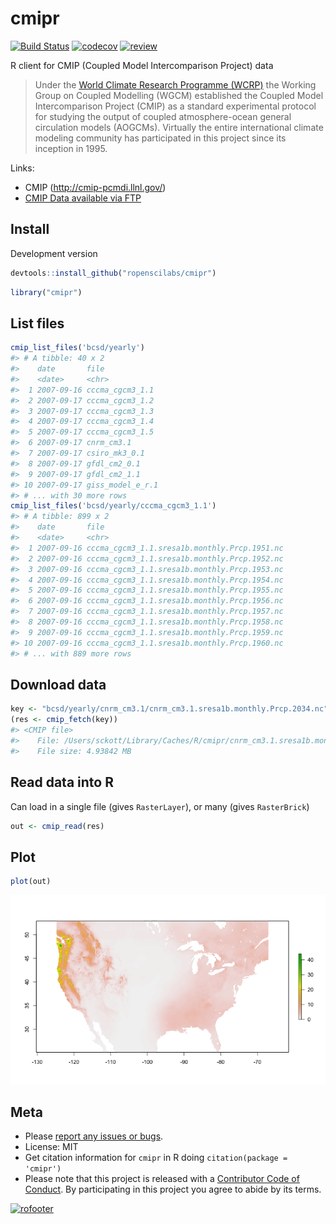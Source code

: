 cmipr
=====



[![Build Status](https://travis-ci.org/ropenscilabs/cmipr.svg?branch=master)](https://travis-ci.org/ropenscilabs/cmipr)
[![codecov](https://codecov.io/gh/ropenscilabs/cmipr/branch/master/graph/badge.svg)](https://codecov.io/gh/ropenscilabs/cmipr)
[![review](https://badges.ropensci.org/99_status.svg)](https://github.com/ropensci/onboarding/issues/99)

R client for CMIP (Coupled Model Intercomparison Project) data

> Under the [World Climate Research Programme (WCRP)](https://www.wcrp-climate.org/) the Working Group on Coupled Modelling (WGCM) established the Coupled Model Intercomparison Project (CMIP) as a standard experimental protocol for studying the output of coupled atmosphere-ocean general circulation models (AOGCMs). Virtually the entire international climate modeling community has participated in this project since its inception in 1995.

Links:

* CMIP (http://cmip-pcmdi.llnl.gov/)
* [CMIP Data available via FTP](http://gdo-dcp.ucllnl.org/downscaled_cmip_projections/dcpInterface.html#Projections:%20Complete%20Archives)

## Install

Development version


```r
devtools::install_github("ropenscilabs/cmipr")
```


```r
library("cmipr")
```

## List files


```r
cmip_list_files('bcsd/yearly')
#> # A tibble: 40 x 2
#>    date       file            
#>    <date>     <chr>           
#>  1 2007-09-16 cccma_cgcm3_1.1 
#>  2 2007-09-17 cccma_cgcm3_1.2 
#>  3 2007-09-17 cccma_cgcm3_1.3 
#>  4 2007-09-17 cccma_cgcm3_1.4 
#>  5 2007-09-17 cccma_cgcm3_1.5 
#>  6 2007-09-17 cnrm_cm3.1      
#>  7 2007-09-17 csiro_mk3_0.1   
#>  8 2007-09-17 gfdl_cm2_0.1    
#>  9 2007-09-17 gfdl_cm2_1.1    
#> 10 2007-09-17 giss_model_e_r.1
#> # ... with 30 more rows
cmip_list_files('bcsd/yearly/cccma_cgcm3_1.1')
#> # A tibble: 899 x 2
#>    date       file                                        
#>    <date>     <chr>                                       
#>  1 2007-09-16 cccma_cgcm3_1.1.sresa1b.monthly.Prcp.1951.nc
#>  2 2007-09-16 cccma_cgcm3_1.1.sresa1b.monthly.Prcp.1952.nc
#>  3 2007-09-16 cccma_cgcm3_1.1.sresa1b.monthly.Prcp.1953.nc
#>  4 2007-09-16 cccma_cgcm3_1.1.sresa1b.monthly.Prcp.1954.nc
#>  5 2007-09-16 cccma_cgcm3_1.1.sresa1b.monthly.Prcp.1955.nc
#>  6 2007-09-16 cccma_cgcm3_1.1.sresa1b.monthly.Prcp.1956.nc
#>  7 2007-09-16 cccma_cgcm3_1.1.sresa1b.monthly.Prcp.1957.nc
#>  8 2007-09-16 cccma_cgcm3_1.1.sresa1b.monthly.Prcp.1958.nc
#>  9 2007-09-16 cccma_cgcm3_1.1.sresa1b.monthly.Prcp.1959.nc
#> 10 2007-09-16 cccma_cgcm3_1.1.sresa1b.monthly.Prcp.1960.nc
#> # ... with 889 more rows
```

## Download data


```r
key <- "bcsd/yearly/cnrm_cm3.1/cnrm_cm3.1.sresa1b.monthly.Prcp.2034.nc"
(res <- cmip_fetch(key))
#> <CMIP file>
#>    File: /Users/sckott/Library/Caches/R/cmipr/cnrm_cm3.1.sresa1b.monthly.Prcp.2034.nc
#>    File size: 4.93842 MB
```

## Read data into R

Can load in a single file (gives `RasterLayer`), or many (gives `RasterBrick`)


```r
out <- cmip_read(res)
```

## Plot


```r
plot(out)
```

![](inst/img/unnamed-chunk-7-1.png)


## Meta

* Please [report any issues or bugs](https://github.com/ropenscilabs/cmipr/issues).
* License: MIT
* Get citation information for `cmipr` in R doing `citation(package = 'cmipr')`
* Please note that this project is released with a [Contributor Code of Conduct](CODE_OF_CONDUCT.md). By participating in this project you agree to abide by its terms.

[![rofooter](https://ropensci.org/public_images/github_footer.png)](https://ropensci.org)
